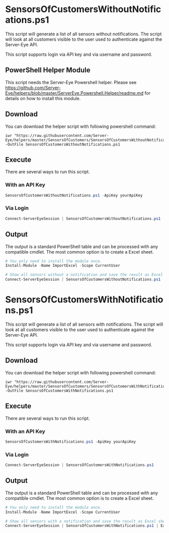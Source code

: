 # SensorsOfCustomersWithoutNotifications.ps1

This script will generate a list of all sensors without notifications. The script will look at all customers visible to the user used to authenticate against the Server-Eye API.

This script supports login via API key and via username and password. 

## PowerShell Helper Module
This script needs the Server-Eye Powershell helper. Please see https://github.com/Server-Eye/helpers/blob/master/ServerEye.Powershell.Helper/readme.md for details on how to install this module.

## Download

You can download the helper script with following powershell command:
```
iwr "https://raw.githubusercontent.com/Server-Eye/helpers/master/SensorsOfCustomers/SensorsOfCustomersWithoutNotifications.ps1" -OutFile SensorsOfCustomersWithoutNotifications.ps1
```

## Execute
There are several ways to run this script. 

### With an API Key
```powershell
SensorsOfCustomersWithoutNotifications.ps1 -ApiKey yourApiKey 
```

### Via Login
```powershell
Connect-ServerEyeSession | SensorsOfCustomersWithoutNotifications.ps1
```

## Output
The output is a standard PowerShell table and can be processed with any compatible cmdlet. The most common option is to create a Excel sheet. 
```powershell
# You only need to install the module once.
Install-Module -Name ImportExcel -Scope CurrentUser

# Show all sensors without a notification and save the result as Excel sheet
Connect-ServerEyeSession | SensorsOfCustomersWithoutNotifications.ps1 | Export-Excel -Path "noNotification.xlsx" -Show
```


# SensorsOfCustomersWithNotifications.ps1

This script will generate a list of all sensors with notifications. The script will look at all customers visible to the user used to authenticate against the Server-Eye API.

This script supports login via API key and via username and password. 

## Download

You can download the helper script with following powershell command:
```
iwr "https://raw.githubusercontent.com/Server-Eye/helpers/master/SensorsOfCustomers/SensorsOfCustomersWithNotifications.ps1" -OutFile SensorsOfCustomersWithNotifications.ps1
```

## Execute
There are several ways to run this script. 

### With an API Key
```powershell
SensorsOfCustomersWithNotifications.ps1 -ApiKey yourApiKey 
```

### Via Login
```powershell
Connect-ServerEyeSession | SensorsOfCustomersWithNotifications.ps1
```

## Output
The output is a standard PowerShell table and can be processed with any compatible cmdlet. The most common option is to create a Excel sheet. 
```powershell
# You only need to install the module once.
Install-Module -Name ImportExcel -Scope CurrentUser

# Show all sensors with a notification and save the result as Excel sheet
Connect-ServerEyeSession | SensorsOfCustomersWithNotifications.ps1 | Export-Excel -Path "withNotification.xlsx" -Show
```

